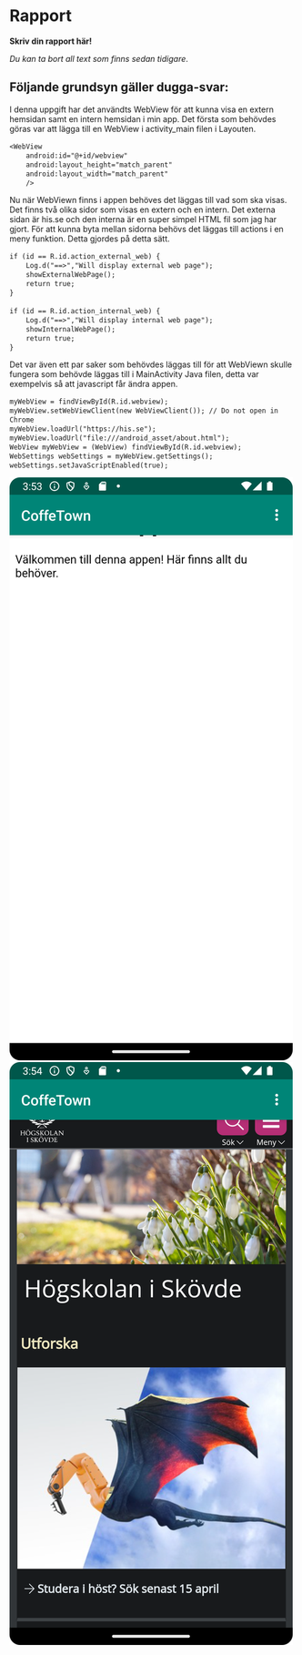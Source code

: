 
# Rapport

**Skriv din rapport här!**

_Du kan ta bort all text som finns sedan tidigare_.

## Följande grundsyn gäller dugga-svar:

I denna uppgift har det användts WebView för att kunna visa en extern hemsidan samt en intern hemsidan i min app.
Det första som behövdes göras var att lägga till en WebView i activity_main filen i Layouten.

```
<WebView
    android:id="@+id/webview"
    android:layout_height="match_parent"
    android:layout_width="match_parent"
    />
```
Nu när WebViewn finns i appen behöves det läggas till vad som ska visas. Det finns två olika sidor som visas en extern och en intern. Det externa sidan är his.se och den interna är en super simpel HTML fil som jag har gjort. 
För att kunna byta mellan sidorna behövs det läggas till actions i en meny funktion. Detta gjordes på detta sätt.

```
if (id == R.id.action_external_web) {
    Log.d("==>","Will display external web page");
    showExternalWebPage();
    return true;
}

if (id == R.id.action_internal_web) {
    Log.d("==>","Will display internal web page");
    showInternalWebPage();
    return true;
}
```
Det var även ett par saker som behövdes läggas till för att WebViewn skulle fungera som behövde läggas till i MainActivity Java filen, detta var exempelvis så att javascript får ändra appen. 

```
myWebView = findViewById(R.id.webview);
myWebView.setWebViewClient(new WebViewClient()); // Do not open in Chrome
myWebView.loadUrl("https://his.se");
myWebView.loadUrl("file:///android_asset/about.html");
WebView myWebView = (WebView) findViewById(R.id.webview);
WebSettings webSettings = myWebView.getSettings();
webSettings.setJavaScriptEnabled(true);
```

![](internal.png)
![](external.png)

